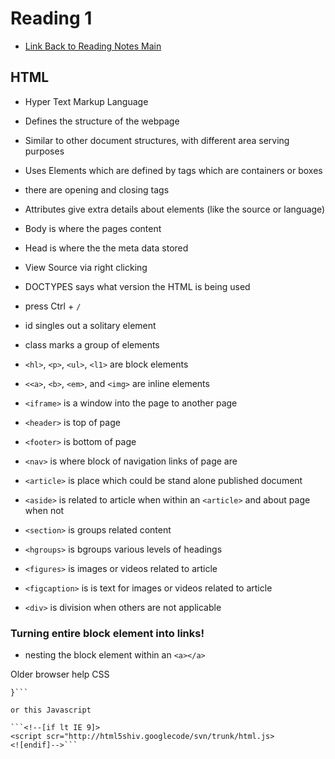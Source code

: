 # Reading 1

* [Link Back to Reading Notes Main](https://pale-crusader.github.io/reading-notes)

## HTML
* Hyper Text Markup Language
* Defines the structure of the webpage
* Similar to other document structures, with different area serving purposes
* Uses Elements which are defined by tags which are containers or boxes
* there are opening and closing tags
* Attributes give extra details about elements (like the source or language)
* Body is where the pages content 
* Head is where the the meta data stored
* View Source via right clicking


* DOCTYPES says what version the HTML is being used

* press Ctrl + ```/```
* id singles out a solitary element
* class marks a group of elements
* ```<hl>```, ```<p>```, ```<ul>```, ```<l1>``` are block elements
* ```<<a>```, ```<b>```, ```<em>```, and ```<img>``` are inline elements
* ```<iframe>``` is a window into the page to another page

* ```<header>``` is top of page
* ```<footer>``` is bottom of page
* ```<nav>``` is where block of navigation links of page are
* ```<article>``` is place which could be stand alone published document
* ```<aside>``` is related to article when within an ```<article>``` and about page when not
* ```<section>``` is groups related content
* ```<hgroups>``` is bgroups various levels of headings
* ```<figures>``` is images or videos related to article
* ```<figcaption>``` is is text for images or videos related to article
* ```<div>``` is division when others are not applicable

### Turning entire block element into links!

* nesting the block element within an ```<a></a>```

Older browser help CSS

```header, section, footer, aside, nav, article, figure, figcaption {display: block;
}```

or this Javascript

```<!--[if lt IE 9]>
<script scr="http://html5shiv.googlecode/svn/trunk/html.js>
<![endif]-->```


